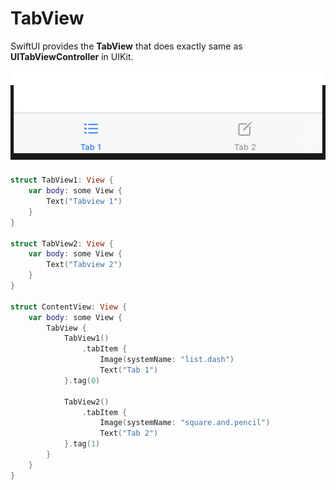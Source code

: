 # TabView

SwiftUI provides the **TabView** that does exactly same as **UITabViewController** in UIKit.

![](resources/tabview1.png)
```swift
struct TabView1: View {
    var body: some View {
        Text("Tabview 1")
    }
}

struct TabView2: View {
    var body: some View {
        Text("Tabview 2")
    }
}

struct ContentView: View {
    var body: some View {
        TabView {
            TabView1()
                .tabItem {
                    Image(systemName: "list.dash")
                    Text("Tab 1")
            }.tag(0)
            
            TabView2()
                .tabItem {
                    Image(systemName: "square.and.pencil")
                    Text("Tab 2")
            }.tag(1)
        }
    }
}
```


